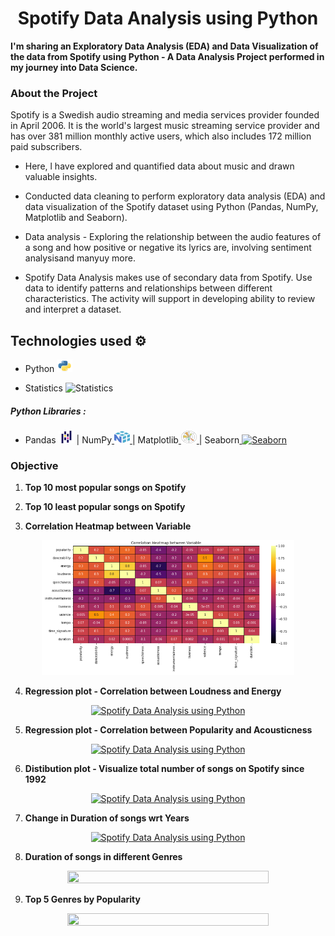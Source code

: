 <h1 align="center"> Spotify Data Analysis using Python  </h1>

**I'm sharing an Exploratory Data Analysis (EDA) and Data Visualization of the data from Spotify using Python - A Data Analysis Project performed in my journey into Data Science.**

### About the Project

Spotify is a Swedish audio streaming and media services provider founded in April 2006. It is the world's largest music streaming service provider and has over 381 million monthly active users, which also includes 172 million paid subscribers.


- Here, l have explored and quantified data about music and drawn valuable insights.

- Conducted data cleaning to perform exploratory data analysis (EDA) and data visualization of the Spotify dataset using Python (Pandas, NumPy, Matplotlib and Seaborn).

- Data analysis - Exploring the relationship between the audio features of a song and how positive or negative its lyrics are, involving sentiment analysisand manyuy more.

- Spotify Data Analysis makes use of secondary data from Spotify. Use data to identify patterns and relationships between different characteristics. The activity will support in developing ability to review and interpret a dataset.

## Technologies used ⚙️

* <a >Python</a> <img src="https://raw.githubusercontent.com/devicons/devicon/master/icons/python/python-original.svg" alt="python" width="25" height="20"/> </a>

* <a>Statistics</a><a> <img src="https://raw.githubusercontent.com/mrankitgupta/66DaysOfData/c8c040f1c85d921db317152567f331354446286a/statistics-21.svg" alt="Statistics" width="25" height="25"/> </a>

##### Python Libraries : 
* <a>Pandas</a><a> <img src="https://raw.githubusercontent.com/devicons/devicon/2ae2a900d2f041da66e950e4d48052658d850630/icons/pandas/pandas-original.svg" alt="pandas" width="25" height="20"/> </a> |  <a>NumPy</a><a href="https://numpy.org/" target="_blank" rel="noreferrer"> <img src="https://raw.githubusercontent.com/mrankitgupta/mrankitgupta/2a582d085b324cff4917325112229027309ecae3/Numpy-logo.svg" alt="numpy" width="25" height="20"/> </a> |  <a>Matplotlib</a><a href="https://matplotlib.org/" target="_blank" rel="noreferrer"> <img src="https://raw.githubusercontent.com/mrankitgupta/mrankitgupta/1331979c3208a15be2c2a6177ffc38ced3d6b434/Matplotlib_icon.svg" alt="matplotlib" width="25" height="20"/> </a> |  <a>Seaborn</a><a href="https://seaborn.pydata.org" target="_blank" rel="noreferrer"> <img src="https://seaborn.pydata.org/_images/logo-mark-lightbg.svg" alt="Seaborn" width="25" height="20"/> </a> 

### Objective
 
1. **Top 10 most popular songs on Spotify**

2. **Top 10 least popular songs on Spotify**
 
3. **Correlation Heatmap between Variable**
  <p align="center"> <a > <img src="https://github.com/AtharwaKamble/Spotify-Data-Analysis-using-Python/blob/main/images/Correlation%20Heatmap%20between%20Variable.png" alt="Spotify Data Analysis using Python" width="80%" height="80%"/> </a> </p>
 
4. **Regression plot - Correlation between Loudness and Energy**
  <p align="center"> <a href="https://www.kaggle.com/code/mrankitgupta/spotify-data-analysis-using-python" target="_blank"> <img src="https://github.com/mrankitgupta/Spotify-Data-Analysis-using-Python/blob/main/images/Regression%20plot%20-%20Correlation%20between%20Loudness%20and%20Energy.png" alt="Spotify Data Analysis using Python" width="80%" height="80%"/> </a> </p>
 
5. **Regression plot - Correlation between Popularity and Acousticness**
 <p align="center"> <a href="https://www.kaggle.com/code/mrankitgupta/spotify-data-analysis-using-python" target="_blank"> <img src="https://github.com/mrankitgupta/Spotify-Data-Analysis-using-Python/blob/main/images/Regression%20plot%20-%20Correlation%20between%20Popularity%20and%20Acousticness.png" alt="Spotify Data Analysis using Python" width="80%" height="80%"/> </a> </p>
 
6. **Distibution plot - Visualize total number of songs on Spotify since 1992**
 <p align="center"> <a href="https://www.kaggle.com/code/mrankitgupta/spotify-data-analysis-using-python" target="_blank"> <img src="https://github.com/mrankitgupta/Spotify-Data-Analysis-using-Python/blob/main/images/Distibution%20plot%20-%20Visualize%20total%20number%20of%20songs%20on%20Spotify%20since%201992.png" alt="Spotify Data Analysis using Python" width="80%" height="80%"/> </a> </p>
 
7. **Change in Duration of songs wrt Years**
 <p align="center"> <a href="https://www.kaggle.com/code/mrankitgupta/spotify-data-analysis-using-python" target="_blank"> <img src="https://github.com/mrankitgupta/Spotify-Data-Analysis-using-Python/blob/main/images/Change%20in%20Duration%20of%20songs%20wrt%20Years.png" alt="Spotify Data Analysis using Python" width="80%" height="80%"/> </a> </p>
 
8. **Duration of songs in different Genres**
 <p align="center"> <a href="https://www.kaggle.com/code/mrankitgupta/spotify-data-analysis-using-python" target="_blank"> <img src="https://github.com/mrankitgupta/Spotify-Data-Analysis-using-Python/blob/main/images/Duration%20of%20songs%20in%20different%20Genres.png" width="80%" height="80%"/> </a> </p>
 
9. **Top 5 Genres by Popularity**
 <p align="center"> <a href="https://www.kaggle.com/code/mrankitgupta/spotify-data-analysis-using-python" target="_blank"> <img src="https://github.com/mrankitgupta/Spotify-Data-Analysis-using-Python/blob/main/images/Top%205%20Genres%20by%20Popularity.png" width="80%" height="80%"/> </a> </p>
 


